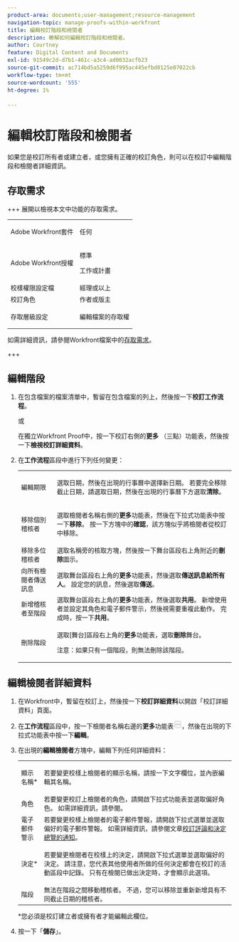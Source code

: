 ```yaml
---
product-area: documents;user-management;resource-management
navigation-topic: manage-proofs-within-workfront
title: 編輯校訂階段和檢閱者
description: 瞭解如何編輯校訂階段和檢閱者。
author: Courtney
feature: Digital Content and Documents
exl-id: 91549c2d-d7b1-461c-a3c4-ad0032acfb23
source-git-commit: ac714bd5a5259d6f995ac445efbd0125e07022cb
workflow-type: tm+mt
source-wordcount: '555'
ht-degree: 1%

---
```


# 編輯校訂階段和檢閱者

如果您是校訂所有者或建立者，或您擁有正確的校訂角色，則可以在校訂中編輯階段和檢閱者詳細資訊。

## 存取需求

+++ 展開以檢視本文中功能的存取需求。

<table style="table-layout:auto"> 
 <col> 
 <col> 
 <tbody> 
  <tr> 
   <td role="rowheader">Adobe Workfront套件</td> 
   <td> <p>任何</p> </td> 
  </tr> 
  <tr> 
   <td role="rowheader">Adobe Workfront授權</td> 
   <td> 
   <p>標準</p>
   <p>工作或計畫</p>
   </td> 
  </tr> 
  <tr> 
   <td role="rowheader">校樣權限設定檔 </td> 
   <td>經理或以上</td> 
  </tr> 
  <tr> 
   <td role="rowheader">校訂角色</td> 
   <td>作者或版主 </td> 
  </tr> 
  <tr> 
   <td role="rowheader">存取層級設定</td> 
   <td> <p>編輯檔案的存取權</p> </td> 
  </tr> 
 </tbody> 
</table>

如需詳細資訊，請參閱Workfront檔案中的[存取需求](/help/quicksilver/administration-and-setup/add-users/access-levels-and-object-permissions/access-level-requirements-in-documentation.md)。

+++

## 編輯階段

1. 在包含檔案的檔案清單中，暫留在包含檔案的列上，然後按一下&#x200B;**校訂工作流程**。

   或

   在獨立Workfront Proof中，按一下校訂右側的&#x200B;**更多** （三點）功能表，然後按一下&#x200B;**檢視校訂詳細資料**。

1. 在&#x200B;**工作流程**&#x200B;區段中進行下列任何變更：

   <table style="table-layout:auto"> 
    <col> 
    <col> 
    <tbody> 
     <tr> 
      <td role="rowheader">編輯期限</td> 
      <td> <p>選取日期，然後在出現的行事曆中選擇新日期。 若要完全移除截止日期，請選取日期，然後在出現的行事曆下方選取<strong>清除</strong>。</p> </td> 
     </tr> 
     <tr> 
      <td role="rowheader">移除個別稽核者</td> 
      <td> <p>選取檢閱者名稱右側的<strong>更多</strong>功能表，然後在下拉式功能表中按一下<strong>移除</strong>。 按一下方塊中的<strong>確認</strong>，該方塊似乎將檢閱者從校訂中移除。</p> </td> 
     </tr> 
     <tr> 
      <td role="rowheader">移除多位稽核者</td> 
      <td>選取名稱旁的核取方塊，然後按一下舞台區段右上角附近的<strong>刪除</strong>圖示。</td> 
     </tr> 
     <tr> 
      <td role="rowheader">向所有檢閱者傳送訊息</td> 
      <td>選取舞台區段右上角的<strong>更多</strong>功能表，然後選取<strong>傳送訊息給所有人</strong>。 設定您的訊息，然後選取<strong>傳送</strong>。</td> 
     </tr> 
     <tr> 
      <td role="rowheader">新增稽核者至階段</td> 
      <td>選取舞台區段右上角的<strong>更多</strong>功能表，然後選取<strong>共用</strong>。 新增使用者並設定其角色和電子郵件警示，然後視需要重複此動作。 完成時，按一下<strong>共用</strong>。</td> 
     </tr> 
     <tr> 
      <td role="rowheader">刪除階段</td> 
      <td> <p>選取[舞台]區段右上角的<strong>更多</strong>功能表，選取<strong>刪除</strong>舞台。</p> <p>注意：如果只有一個階段，則無法刪除該階段。</p> </td> 
     </tr> 
    </tbody> 
   </table>

## 編輯檢閱者詳細資料

1. 在Workfront中，暫留在校訂上，然後按一下&#x200B;**校訂詳細資料**&#x200B;以開啟「校訂詳細資料」頁面。
1. 在&#x200B;**工作流程**&#x200B;區段中，按一下檢閱者名稱右邊的&#x200B;**更多**&#x200B;功能表![更多](assets/more-button-small.png)，然後在出現的下拉式功能表中按一下&#x200B;**編輯**。

1. 在出現的&#x200B;**編輯檢閱者**&#x200B;方塊中，編輯下列任何詳細資料：

   <table style="table-layout:auto"> 
    <col> 
    <col> 
    <tbody> 
     <tr> 
      <td role="rowheader">顯示名稱*</td> 
      <td> <p>若要變更校樣上檢閱者的顯示名稱，請按一下文字欄位，並內嵌編輯其名稱。</p> </td> 
     </tr> 
     <tr> 
      <td role="rowheader">角色</td> 
      <td>若要變更校訂上檢閱者的角色，請開啟下拉式功能表並選取偏好角色。 如需詳細資訊，請參閱。</td> 
     </tr> 
     <tr> 
      <td role="rowheader">電子郵件警示</td> 
      <td>若要變更校樣上檢閱者的電子郵件警報，請開啟下拉式選單並選取偏好的電子郵件警報。 如需詳細資訊，請參閱文章<a href="../../../review-and-approve-work/proofing/proofing-overview/notifications-proof-comments-decisions.md" class="MCXref xref">校訂評論和決定總覽的通知</a>。</td> 
     </tr> 
     <tr data-mc-conditions=""> 
      <td role="rowheader">決定*</td> 
      <td> <p>若要變更檢閱者在校樣上的決定，請開啟下拉式選單並選取偏好的決定。 請注意，您代表其他使用者所做的任何決定都會在校訂的活動區段中記錄。 只有在檢閱已做出決定時，才會顯示此選項。</p> </td> 
     </tr> 
     <tr> 
      <td role="rowheader">階段</td> 
      <td>無法在階段之間移動稽核者。 不過，您可以移除並重新新增具有不同截止日期的稽核者。</td> 
     </tr> 
    </tbody> 
   </table>

   &#42;您必須是校訂建立者或擁有者才能編輯此欄位。

1. 按一下「**儲存**」。
